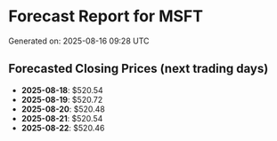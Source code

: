# Forecast Report for MSFT

Generated on: 2025-08-16 09:28 UTC

## Forecasted Closing Prices (next trading days)

- **2025-08-18**: $520.54
- **2025-08-19**: $520.72
- **2025-08-20**: $520.48
- **2025-08-21**: $520.54
- **2025-08-22**: $520.46